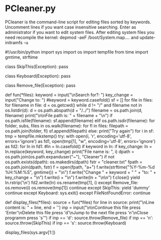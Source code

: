 # PCleaner.py
PCleaner is the command-line script for editing files sorted by keywords.
Uncomment lines if you want case insensitive searching.
Enter as administrator if you want to edit system files. After editing system files you need recompile the kernel: depmod -aeF /boot/System.map.... and update-initramfs -u

#!/usr/bin/python
import sys
import os
import tempfile
from time import gmtime, strftime

class SkipThis(Exception):
    pass

class Keyboard(Exception):
    pass

class Remove_file(Exception):
    pass

def fun(*files):
    keyword = input("\nSearch for?: ")
    key_change = input("Change to: ")
   #keyword = keyword.casefold()
    sf = []
    for file in files:
        for filename in file: 
            d = os.getcwd()
            while d != "/" and filename not in os.listdir(d):
                d = os.path.abspath(d + "/../")
            filename = os.path.join(d, filename)
            print("\n\nFile path is: " +  filename + "\n")
            if os.path.isfile(filename):
                sf.append(filename)
            elif os.path.isdir(filename):
                for folder, subs, files in os.walk(filename):
                    for fl in files:
                        filepath = os.path.join(folder, fl)
                        sf.append(filepath)
            else:
                print("Try again")
    for i in sf:
        tmp = tempfile.mkstemp()
        try:
            with open(i, 'r', encoding='utf-8', errors='ignore') as fd1, open(tmp[1], "w", encoding='utf-8', errors='ignore') as fd2:
                for ln in fd1:
                   #ln = ln.casefold()
                    if keyword in ln:
                        if key_change:
                            ln = ln.replace(keyword, key_change)
                        print("File name is: ", i)
                        dpath = os.path.join(os.path.expanduser("~"), "Cleaner")
                        if not os.path.exists(dpath):
                            os.makedirs(dpath)
                        fstr = "cleaner.txt"
                        fpath = os.path.join(dpath, fstr)
                        f = open(fpath, "a+")
                        f.write(strftime("%Y-%m-%d %H:%M:%S", gmtime()) + "\n")
                        f.write("Change " + keyword + " " + "to: " + key_change + "\n")
                        f.write(i + "\n")
                        f.write(ln + "\n\n")
                        f.close()
                        yield ln.rstrip('\n')
                    fd2.write(ln)
            os.rename(tmp[1], i)
        except Remove_file:
            os.remove(i)
            os.remove(tmp[1])
            continue
        except SkipThis:
            yield 'dummy'
            continue
        except Keyboard:
            sys.exit()
        except FileNotFoundError:
            continue

def display_files(*files):
    source = fun(*files)
    for line in source:
        print("\nLine content is: " + line, end = '')
        inp = input("\n\nContinue this file press 'Enter'\nDelete this file press 'd'\nJump to the next file press 'n'\nClose programm press 's'")
        if inp == 'd':
            source.throw(Remove_file)
        if inp == 'n':
            source.throw(SkipThis)
        if inp == 's':
            source.throw(Keyboard)
            
display_files(sys.argv[1:])
